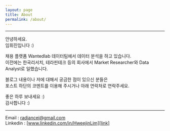 ```yaml
---
layout: page
title: About
permalink: /about/
---
```

   
-----   
   
안녕하세요.   
임휘진입니다 :)  

채용 플랫폼 Wantedlab 데이터팀에서 데이터 분석을 하고 있습니다.  
이전에는 한국리서치, 테라핀테크 등의 회사에서 Market Researcher와 Data Analyst로 일했습니다. 

블로그 내용이나 저에 대해서 궁금한 점이 있으신 분들은  
포스트 하단의 코멘트를 이용해 주시거나 아래 연락처로 연락주세요.  

좋은 하루 보내세요 :)  
감사합니다 :)  
   
-----  
   
[link]:https://www.linkedin.com/in/HweejinLim
Email : radiancej@gmail.com   
Linkedin : [www.linkedin.com/in/HweejinLim][link]


